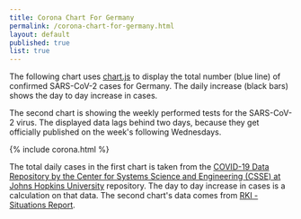 ```yaml
---
title: Corona Chart For Germany
permalink: /corona-chart-for-germany.html
layout: default
published: true
list: true
---
```

The following chart uses [chart.js](https://www.chartjs.org/) to display the total number (blue line) of confirmed SARS-CoV-2 cases for Germany. The daily increase (black bars) shows the day to day increase in cases.

The second chart is showing the weekly performed tests for the SARS-CoV-2 virus. The displayed data lags behind two days, because they get officially published on the week's following Wednesdays.

{% include corona.html %}

The total daily cases in the first chart is taken from the [COVID-19 Data Repository by the Center for Systems Science and Engineering (CSSE) at Johns Hopkins University](https://github.com/CSSEGISandData/COVID-19) repository. The day to day increase in cases is a calculation on that data.
The second chart's data comes from [RKI - Situations Report](https://www.rki.de/DE/Content/InfAZ/N/Neuartiges_Coronavirus/Situationsberichte/Sept_2020/2020-09-02-de.html).

